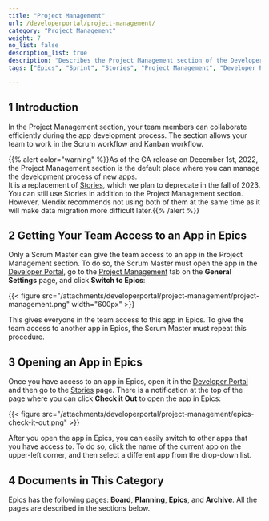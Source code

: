 ```yaml
---
title: "Project Management"
url: /developerportal/project-management/
category: "Project Management"
weight: 7
no_list: false
description_list: true
description: "Describes the Project Management section of the Developer Portal."
tags: ["Epics", "Sprint", "Stories", "Project Management", "Developer Portal"]

---
```


## 1 Introduction

In the Project Management section, your team members can collaborate efficiently during the app development process. The section allows your team to work in the Scrum workflow and Kanban workflow. 

{{% alert color="warning" %}}As of the GA release on December 1st, 2022, the Project Management section is the default place where you can manage the development process of new apps. </br> It is a replacement of [Stories](/developerportal/collaborate/stories/), which we plan to deprecate in the fall of 2023. You can still use Stories in addition to the Project Management section. However, Mendix recommends not using both of them at the same time as it will make data migration more difficult later.{{% /alert %}}

## 2 Getting Your Team Access to an App in Epics

Only a Scrum Master can give the team access to an app in the Project Management section. To do so, the Scrum Master must open the app in the [Developer Portal](https://sprintr.home.mendix.com/link/myapps), go to the [Project Management](/developerportal/collaborate/general-settings/#project-management) tab on the **General Settings** page, and click **Switch to Epics**:

{{< figure src="/attachments/developerportal/project-management/project-management.png" width="600px" >}}

This gives everyone in the team access to this app in Epics. To give the team access to another app in Epics, the Scrum Master must repeat this procedure.

## 3 Opening an App in Epics

Once you have access to an app in Epics, open it in the [Developer Portal](https://sprintr.home.mendix.com/link/myapps) and then go to the [Stories](/developerportal/collaborate/stories/) page. There is a notification at the top of the page where you can click **Check it Out** to open the app in Epics:

{{< figure src="/attachments/developerportal/project-management/epics-check-it-out.png" >}}

After you open the app in Epics, you can easily switch to other apps that you have access to. To do so, click the name of the current app on the upper-left corner, and then select a different app from the drop-down list.

## 4 Documents in This Category

Epics has the following pages: **Board**, **Planning**, **Epics**, and **Archive**. All the pages are described in the sections below.
